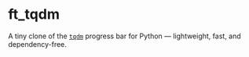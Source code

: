 # ft_tqdm

A tiny clone of the [`tqdm`](https://github.com/tqdm/tqdm) progress bar for Python — lightweight, fast, and dependency-free.

